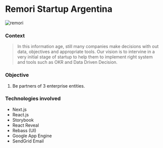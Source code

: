 # Remori Startup Argentina

![remori](https://user-images.githubusercontent.com/19354273/58649300-25ce2f00-82e2-11e9-9a86-cd74e5c8d703.png)

### Context

> In this information age, still many companies make decisions with out data, objectives and appropriate tools. Our vision is to intervine in a very initial stage of startup to help them to implement right system and tools such as OKR and Data Driven Decision.

### Objective
1. Be partners of 3 enterprise entities.

### Technologies involved
- Next.js
- React.js
- Storybook
- React Reveal
- Rebass (UI)
- Google App Engine
- SendGrid Email
